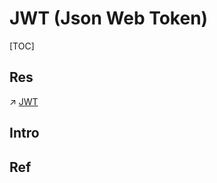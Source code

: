 # JWT (Json Web Token)

[TOC]



## Res
↗ [JWT](../../../../../../CyberSecurity/🌄%20Security%20Scenarios/💉%20Web%20Security/Access%20Control%20in%20Web/Web%20Authentication/Web%20Authentication%20Protocols/JWT.md)



## Intro


## Ref
[So what the heck is JWT or JSON Web Token? | Medium]: https://medium.com/jspoint/so-what-the-heck-is-jwt-or-json-web-token-dca8bcb719a6


